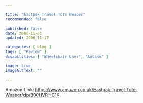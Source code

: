 ```yaml
---

title: "Eastpak Travel Tote Weaber"
recommended: false

published: false
date: 2006-11-01
updated: 2006-11-17

categories: [ blog ]
tags: [ "Review" ]
disabilities: [ "Wheelchair User", "Autism" ]

image: true
imageAltText: ""

---
```


Amazon Link: https://www.amazon.co.uk/Eastpak-Travel-Tote-Weaber/dp/B00HVRHC1K